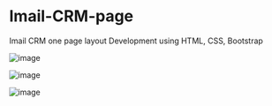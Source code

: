 # Imail-CRM-page
Imail CRM one page layout Development using HTML, CSS, Bootstrap

![image](https://github.com/Jahnavi-33/Imail-CRM-page/assets/67829191/1c680d6f-e0a5-4cb4-bcf0-68702ae08e2f)


![image](https://github.com/Jahnavi-33/Imail-CRM-page/assets/67829191/f04b768d-30d3-4eaa-9ba1-0d3f522caea7)


![image](https://github.com/Jahnavi-33/Imail-CRM-page/assets/67829191/602c54e4-80d0-4bcc-ae3c-68f166ac2e63)
